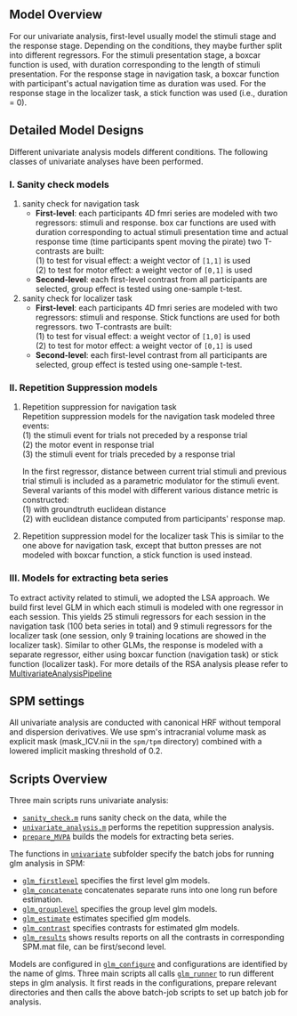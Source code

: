 ## Model Overview
For our univariate analysis, first-level usually model the stimuli stage and the response stage. Depending on the conditions, they maybe further split into different regressors. For the stimuli presentation stage, a boxcar function is used, with duration corresponding to the length of stimuli presentation. For the response stage in navigation task, a boxcar function with participant's actual navigation time as duration was used. For the response stage in the localizer task, a stick function was used (i.e., duration = 0).

## Detailed Model Designs
Different univariate analysis models different conditions. The following classes of univariate analyses have been performed.
### I. Sanity check models
1. sanity check for navigation task  
   - **First-level**: each participants 4D fmri series are modeled with two regressors: stimuli and response. box car functions are used with duration corresponding to actual stimuli presentation time and actual response time (time participants spent moving the pirate)
   two T-contrasts are built:  
    (1) to test for visual effect: a weight vector of `[1,1]` is used  
    (2) to test for motor effect: a weight vector of `[0,1]` is used  
    - **Second-level**: each first-level contrast from all participants are selected, group effect is tested using one-sample t-test.
2. sanity check for localizer task  
   - **First-level**: each participants 4D fmri series are modeled with two regressors: stimuli and response. Stick functions are used for both regressors.
   two T-contrasts are built:    
    (1) to test for visual effect: a weight vector of `[1,0]` is used   
    (2) to test for motor effect: a weight vector of `[0,1]` is used   
   - **Second-level**: each first-level contrast from all participants are selected, group effect is tested using one-sample t-test.  

### II. Repetition Suppression models
1. Repetition suppression for navigation task  
   Repetition suppression models for the navigation task modeled three events:  
   (1) the stimuli event for trials not preceded by a response trial   
   (2) the motor event in response trial  
   (3) the stimuli event for trials preceded by a response trial    

   In the first regressor, distance between current trial stimuli and previous trial stimuli is included as a parametric modulator for the stimuli event.  Several variants of this model with different various distance metric is constructed:  
   (1) with groundtruth euclidean distance  
   (2) with euclidean distance computed from participants' response map.

2. Repetition suppression model for the localizer task
   This is similar to the one above for navigation task, except that button presses are not modeled with boxcar function, a stick function is used instead. 

### III. Models for extracting beta series
To extract activity related to stimuli, we adopted the LSA approach. We build first level GLM in which each stimuli is modeled with one regressor in each session. This yields 25 stimuli regressors for each session in the navigation task (100 beta series in total) and 9 stimuli regressors for the localizer task (one session, only 9 training locations are showed in the localizer task). Similar to other GLMs, the response is modeled with a separate regressor, either using boxcar function (navigation task) or stick function (localizer task). For more details of the RSA analysis please refer to [MultivariateAnalysisPipeline](/src/multivariate/MultivariateAnalysisPipeline.md)

## SPM settings
All univariate analysis are conducted with canonical HRF without temporal and dispersion derivatives. We use spm's intracranial volume mask as explicit mask (mask_ICV.nii in the `spm/tpm` directory) combined with a lowered implicit masking threshold of 0.2. 

## Scripts Overview
Three main scripts runs univariate analysis: 
- [`sanity_check.m`](/scripts/Exp1_fmri/sanity_check.m) runs sanity check on the data, while the
- [`univariate_analysis.m`](/scripts/Exp1_fmri/univariate_analysis.m) performs the repetition suppression analysis.
- [`prepare_MVPA`](/scripts/Exp1_fmri/prepare_MVPA.m) builds the models for extracting beta series.

The functions in [`univariate`](/src/univariate/) subfolder specify the batch jobs for running glm analysis in SPM:  
- [`glm_firstlevel`](/src/univariate/glm_firstlevel.m) specifies the first level glm models. 
- [`glm_concatenate`](/src/univariate/glm_concatenate.m) concatenates separate runs into one long run before estimation. 
- [`glm_grouplevel`](/src/univariate/glm_grouplevel.m) specifies the group level glm models. 
- [`glm_estimate`](/src/univariate/glm_estimate.m) estimates specified glm models.  
- [`glm_contrast`](/src/univariate/glm_contrast.m) specifies contrasts for estimated glm models. 
- [`glm_results`](/src/univariate/glm_results.m) shows results reports on all the contrasts in corresponding SPM.mat file, can be first/second level.   

Models are configured in [`glm_configure`](/src/univariate/glm_configure.m) and configurations are identified by the name of glms. Three main scripts all calls [`glm_runner`](/src/univariate/glm_runner.m) to run different steps in glm analysis. It first reads in the configurations, prepare relevant directories and then calls the above batch-job scripts to set up batch job for analysis. 